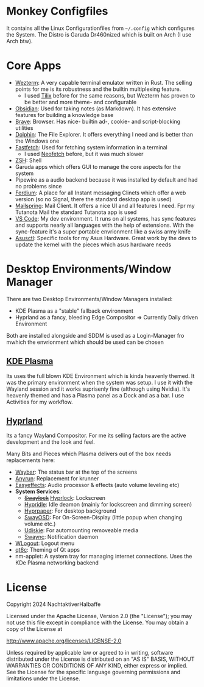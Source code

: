 # Monkey Configfiles
It contains all the Linux Configurationfiles from `~/.config` which configures the System. The Distro is Garuda Dr460nized which is built on Arch (I use Arch btw).

# Core Apps
- [Wezterm](https://github.com/wez/wezterm): A very capable terminal emulator written in Rust. The selling points for me is its robustness and the builtin multiplexing feature.
  - I used [Tilix](https://github.com/gnunn1/tilix) before for the same reasons, but Wezterm has proven to be better and more theme- and configurable
- [Obsidian](https://obsidian.md/): Used for taking notes (as Markdown). It has extensive features for building a knowledge base
- [Brave](https://brave.com/de/): Browser. Has nice- builtin ad-, cookie- and script-blocking utilities
- [Dolphin](https://apps.kde.org/de/dolphin/): The File Explorer. It offers everything I need and is better than the Windows one
- [Fastfetch](https://github.com/LinusDierheimer/fastfetch): Used for fetching system information in a terminal 
  - I used [Neofetch](https://github.com/dylanaraps/neofetch) before, but it was much slower
- [ZSH](https://www.zsh.org/): Shell
- Garuda apps which offers GUI to manage the core aspects for the system
- Pipewire as a audio backend because it was installed by default and had no problems since
- [Ferdium](https://ferdium.org/): A place for all Instant messaging Clinets which offer a web version (so no Signal, there the standard desktop app is used)
- [Mailspring](https://www.getmailspring.com/): Mail Client. It offers a nice UI and all features I need. Fpr my Tutanota Mail the standard Tutanota app is used
- [VS Code](https://code.visualstudio.com/): My dev environment. It runs on all systems, has sync features and supports nearly all languages with the help of extensions. With the sync-feature it's a super portable envrionment like a swiss army knife
- [Asusctl](https://asus-linux.org/): Specific tools for my Asus Hardware. Great work by the devs to update the kernel with the pieces which asus hardware needs

# Desktop Environments/Window Manager
There are two Desktop Environments/Window Managers installed:
- KDE Plasma as a "stable" fallback environment
- Hyprland as a fancy, bleeding Edge Compositor => Currently Daily driven Environment 

Both are installed alongside and SDDM is used as a Login-Manager fro mwhich the envrionment which should be used can be chosen

## [KDE Plasma](https://kde.org/de/plasma-desktop/)
Its uses the full blown KDE Environment which is kinda heavenly themed. It was the primary environment when the system was setup. I use it with the Wayland session and it works suprisenly fine (although using Nvidia). It's heavenly themed and has a Plasma panel as a Dock and as a bar. I use Activities for my workflow.

## [Hyprland](https://hyprland.org/)
Its a fancy Wayland Compositor. For me its selling factors are the active development and the look and feel. 

Many Bits and Pieces which Plasma delivers out of the box needs replacements here:
- [Waybar](https://github.com/Alexays/Waybar): The status bar at the top of the screens
- [Anyrun](https://github.com/Kirottu/anyrun): Replacement for krunner
- [Easyeffects](https://github.com/wwmm/easyeffects): Audio processor & effects (auto volume leveling etc)
- **System Services**:
  - ~~[Swaylock](https://github.com/swaywm/swaylock)~~ [Hyprlock](https://github.com/hyprwm/hyprlock/releases): Lockscreen 
  - [Hypridle](https://github.com/hyprwm/hypridle): Idle deamon (mainly for lockscreen and dimming screen)
  - [Hyprpaper](https://github.com/hyprwm/hyprpaper): For desktop background
  - [SwayOSD](https://github.com/ErikReider/SwayOSD): For On-Screen-Display (little popup when changing volume etc.)
  - [Udiskie](https://github.com/coldfix/udiskie): For automounting removeable media
  - [Swaync](https://github.com/ErikReider/SwayNotificationCenter): Notification daemon
- [WLogout](https://github.com/ArtsyMacaw/wlogout): Logout menu
- [qt6c](https://github.com/desktop-app/qt6ct): Theming of Qt apps
- nm-applet: A system tray for managing internet connections. Uses the KDe Plasma networking backend

# License
Copyright 2024 NachtaktiverHalbaffe

Licensed under the Apache License, Version 2.0 (the "License");
you may not use this file except in compliance with the License.
You may obtain a copy of the License at

  http://www.apache.org/licenses/LICENSE-2.0

Unless required by applicable law or agreed to in writing, software
distributed under the License is distributed on an "AS IS" BASIS,
WITHOUT WARRANTIES OR CONDITIONS OF ANY KIND, either express or implied.
See the License for the specific language governing permissions and
limitations under the License.
